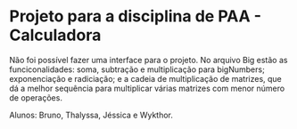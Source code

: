 # Projeto para a disciplina de PAA - Calculadora

Não foi possível fazer uma interface para o projeto. No arquivo Big estão as funciconalidades: soma, subtração e multiplicação para bigNumbers; exponenciação e radiciação; e a cadeia de multiplicação de matrizes, que dá a melhor sequência para multiplicar várias matrizes com menor número de operações. 

Alunos:  Bruno, Thalyssa, Jéssica e Wykthor.
